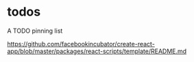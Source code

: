 # todos
A TODO pinning list

https://github.com/facebookincubator/create-react-app/blob/master/packages/react-scripts/template/README.md

